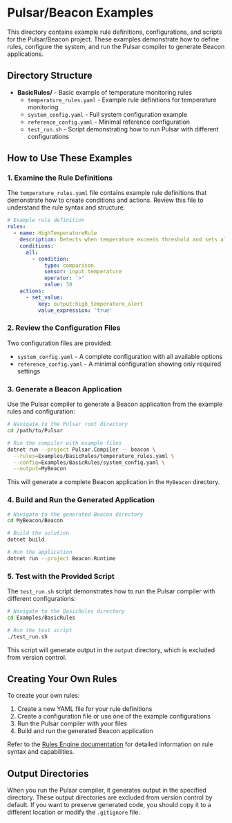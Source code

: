 # Pulsar/Beacon Examples

This directory contains example rule definitions, configurations, and scripts for the Pulsar/Beacon project. These examples demonstrate how to define rules, configure the system, and run the Pulsar compiler to generate Beacon applications.

## Directory Structure

- **BasicRules/** - Basic example of temperature monitoring rules
  - `temperature_rules.yaml` - Example rule definitions for temperature monitoring
  - `system_config.yaml` - Full system configuration example
  - `reference_config.yaml` - Minimal reference configuration
  - `test_run.sh` - Script demonstrating how to run Pulsar with different configurations

## How to Use These Examples

### 1. Examine the Rule Definitions

The `temperature_rules.yaml` file contains example rule definitions that demonstrate how to create conditions and actions. Review this file to understand the rule syntax and structure.

```yaml
# Example rule definition
rules:
  - name: HighTemperatureRule
    description: Detects when temperature exceeds threshold and sets alert flag
    conditions:
      all:
        - condition:
            type: comparison
            sensor: input:temperature
            operator: '>'
            value: 30
    actions:
      - set_value:
          key: output:high_temperature_alert
          value_expression: 'true'
```

### 2. Review the Configuration Files

Two configuration files are provided:
- `system_config.yaml` - A complete configuration with all available options
- `reference_config.yaml` - A minimal configuration showing only required settings

### 3. Generate a Beacon Application

Use the Pulsar compiler to generate a Beacon application from the example rules and configuration:

```bash
# Navigate to the Pulsar root directory
cd /path/to/Pulsar

# Run the compiler with example files
dotnet run --project Pulsar.Compiler -- beacon \
  --rules=Examples/BasicRules/temperature_rules.yaml \
  --config=Examples/BasicRules/system_config.yaml \
  --output=MyBeacon
```

This will generate a complete Beacon application in the `MyBeacon` directory.

### 4. Build and Run the Generated Application

```bash
# Navigate to the generated Beacon directory
cd MyBeacon/Beacon

# Build the solution
dotnet build

# Run the application
dotnet run --project Beacon.Runtime
```

### 5. Test with the Provided Script

The `test_run.sh` script demonstrates how to run the Pulsar compiler with different configurations:

```bash
# Navigate to the BasicRules directory
cd Examples/BasicRules

# Run the test script
./test_run.sh
```

This script will generate output in the `output` directory, which is excluded from version control.

## Creating Your Own Rules

To create your own rules:

1. Create a new YAML file for your rule definitions
2. Create a configuration file or use one of the example configurations
3. Run the Pulsar compiler with your files
4. Build and run the generated Beacon application

Refer to the [Rules Engine documentation](../docs/Rules-Engine.md) for detailed information on rule syntax and capabilities.

## Output Directories

When you run the Pulsar compiler, it generates output in the specified directory. These output directories are excluded from version control by default. If you want to preserve generated code, you should copy it to a different location or modify the `.gitignore` file.
